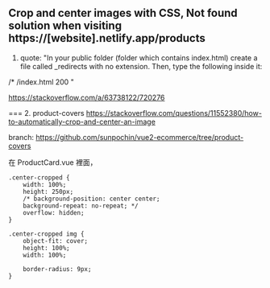 ## Crop and center images with CSS, Not found solution when visiting https://[website].netlify.app/products



1. quote: 
"In your public folder (folder which contains index.html) create a file called _redirects with no extension. Then, type the following inside it:

/*    /index.html    200
"

https://stackoverflow.com/a/63738122/720276

=== 
2. product-covers
https://stackoverflow.com/questions/11552380/how-to-automatically-crop-and-center-an-image

branch:
https://github.com/sunpochin/vue2-ecommerce/tree/product-covers

在 ProductCard.vue 裡面，
```
.center-cropped {
	width: 100%;
	height: 250px;
	/* background-position: center center;
	background-repeat: no-repeat; */
	overflow: hidden;
}

.center-cropped img {
	object-fit: cover;
	height: 100%;
	width: 100%;

	border-radius: 9px;
}
```
